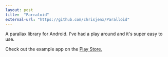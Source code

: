 ```yaml
---
layout: post
title:  "Parraloid"
external-url: "https://github.com/chrisjenx/Paralloid"
---
```


A parallax library for Android. I've had a play around and it's super easy to use.

Check out the example app on the [Play Store.](https://play.google.com/store/apps/details?id=uk.co.chrisjenx.paralloidexample&hl=en)
